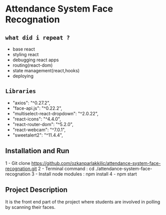 # Attendance System Face Recognation

## `what did i repeat ?`

- base react
- styling react
- debugging react apps
- routing(react-dom)
- state management(react,hooks)
- deploying

## `Libraries`
 -  "axios": "^0.27.2",
 - "face-api.js": "^0.22.2",
 -  "multiselect-react-dropdown": "^2.0.22",
 -  "react-icons": "^4.4.0",
 -  "react-router-dom": "^5.2.0",
 -  "react-webcam": "^7.0.1",
 -  "sweetalert2": "^11.4.4",

## Installation and Run

1 - Git clone https://github.com/ozkanparlakkilic/attendance-system-face-recognation.git
2 - Terminal command : cd ./attendance-system-face-recognation
3 - Install node modules : npm install
4 - npm start

## Project Description 

It is the front end part of the project where students are involved in polling by scanning their faces.
